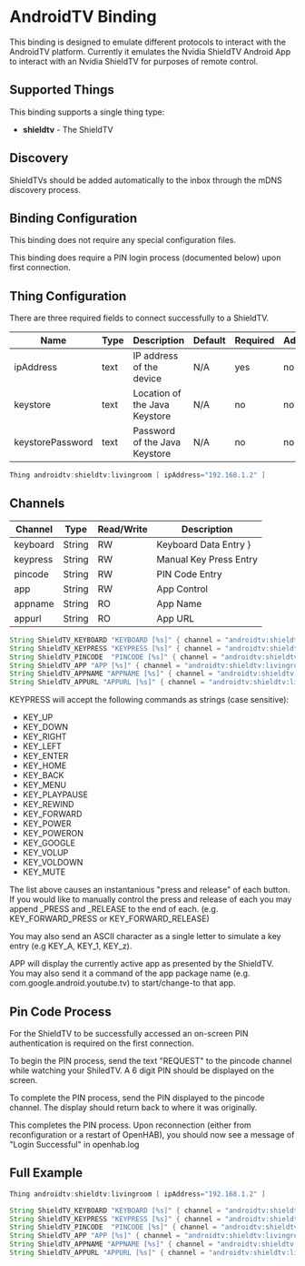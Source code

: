 # AndroidTV Binding

This binding is designed to emulate different protocols to interact with the AndroidTV platform.
Currently it emulates the Nvidia ShieldTV Android App to interact with an Nvidia ShieldTV for purposes of remote control.

## Supported Things

This binding supports a single thing type:

- **shieldtv** - The ShieldTV

## Discovery

ShieldTVs should be added automatically to the inbox through the mDNS discovery process.  

## Binding Configuration

This binding does not require any special configuration files.  

This binding does require a PIN login process (documented below) upon first connection.

## Thing Configuration

There are three required fields to connect successfully to a ShieldTV.

| Name             | Type    | Description                           | Default | Required | Advanced |
|------------------|---------|---------------------------------------|---------|----------|----------|
| ipAddress        | text    | IP address of the device              | N/A     | yes      | no       |
| keystore         | text    | Location of the Java Keystore         | N/A     | no       | no       |
| keystorePassword | text    | Password of the Java Keystore         | N/A     | no       | no       |

```java
Thing androidtv:shieldtv:livingroom [ ipAddress="192.168.1.2" ]
```

## Channels

| Channel    | Type   | Read/Write | Description                 |
|------------|--------|------------|-----------------------------|
| keyboard   | String | RW         | Keyboard Data Entry         }
| keypress   | String | RW         | Manual Key Press Entry      |
| pincode    | String | RW         | PIN Code Entry              |
| app        | String | RW         | App Control                 |
| appname    | String | RO         | App Name                    |
| appurl     | String | RO         | App URL                     |


```java
String ShieldTV_KEYBOARD "KEYBOARD [%s]" { channel = "androidtv:shieldtv:livingroom:keyboard" }
String ShieldTV_KEYPRESS "KEYPRESS [%s]" { channel = "androidtv:shieldtv:livingroom:keypress" }
String ShieldTV_PINCODE  "PINCODE [%s]" { channel = "androidtv:shieldtv:livingroom:pincode" }
String ShieldTV_APP "APP [%s]" { channel = "androidtv:shieldtv:livingroom:app" }
String ShieldTV_APPNAME "APPNAME [%s]" { channel = "androidtv:shieldtv:livingroom:appname" }
String ShieldTV_APPURL "APPURL [%s]" { channel = "androidtv:shieldtv:livingroom:appurl" }
```

KEYPRESS will accept the following commands as strings (case sensitive):

- KEY_UP
- KEY_DOWN
- KEY_RIGHT
- KEY_LEFT
- KEY_ENTER
- KEY_HOME
- KEY_BACK
- KEY_MENU
- KEY_PLAYPAUSE
- KEY_REWIND
- KEY_FORWARD
- KEY_POWER
- KEY_POWERON
- KEY_GOOGLE
- KEY_VOLUP
- KEY_VOLDOWN
- KEY_MUTE

The list above causes an instantanious "press and release" of each button.  
If you would like to manually control the press and release of each you may append _PRESS and _RELEASE to the end of each.
(e.g. KEY_FORWARD_PRESS or KEY_FORWARD_RELEASE)

You may also send an ASCII character as a single letter to simulate a key entry (e.g KEY_A, KEY_1, KEY_z).

APP will display the currently active app as presented by the ShieldTV.  
You may also send it a command of the app package name (e.g. com.google.android.youtube.tv) to start/change-to that app.

## Pin Code Process

For the ShieldTV to be successfully accessed an on-screen PIN authentication is required on the first connection.  

To begin the PIN process, send the text "REQUEST" to the pincode channel while watching your ShiledTV.  A 6 digit PIN should be displayed on the screen.

To complete the PIN process, send the PIN displayed to the pincode channel.  The display should return back to where it was originally.

This completes the PIN process.  Upon reconnection (either from reconfiguration or a restart of OpenHAB), you should now see a message of "Login Successful" in openhab.log


## Full Example

```java
Thing androidtv:shieldtv:livingroom [ ipAddress="192.168.1.2" ]
```

```java
String ShieldTV_KEYBOARD "KEYBOARD [%s]" { channel = "androidtv:shieldtv:livingroom:keyboard" }
String ShieldTV_KEYPRESS "KEYPRESS [%s]" { channel = "androidtv:shieldtv:livingroom:keypress" }
String ShieldTV_PINCODE  "PINCODE [%s]" { channel = "androidtv:shieldtv:livingroom:pincode" }
String ShieldTV_APP "APP [%s]" { channel = "androidtv:shieldtv:livingroom:app" }
String ShieldTV_APPNAME "APPNAME [%s]" { channel = "androidtv:shieldtv:livingroom:appname" }
String ShieldTV_APPURL "APPURL [%s]" { channel = "androidtv:shieldtv:livingroom:appurl" }
```


